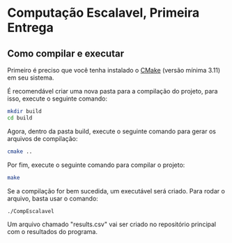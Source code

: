 # Computação Escalavel, Primeira Entrega
 
## Como compilar e executar

Primeiro é preciso que você tenha instalado o [CMake](https://cmake.org/) (versão mínima 3.11) em seu sistema.

É recomendável criar uma nova pasta para a compilação do projeto, para isso, execute o seguinte comando:

```bash
mkdir build
cd build
```

Agora, dentro da pasta build, execute o seguinte comando para gerar os arquivos de compilação:

```bash
cmake ..
```

Por fim, execute o seguinte comando para compilar o projeto:

```bash
make
```

Se a compilação for bem sucedida, um executável será criado. Para  rodar o arquivo, basta usar o comando:

```bash
./CompEscalavel
```

Um arquivo chamado "results.csv" vai ser criado no repositório principal com o resultados do programa.
